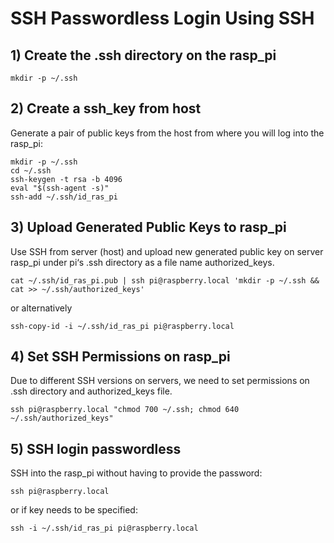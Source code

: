 # SSH Passwordless Login Using SSH

## 1) Create the .ssh directory on the rasp_pi

    mkdir -p ~/.ssh

## 2) Create a ssh_key from host

Generate a pair of public keys from the host from where you will log into the rasp_pi:

    mkdir -p ~/.ssh
    cd ~/.ssh
    ssh-keygen -t rsa -b 4096
    eval "$(ssh-agent -s)"
    ssh-add ~/.ssh/id_ras_pi

## 3) Upload Generated Public Keys to rasp_pi

Use SSH from server (host) and upload new generated public key on server rasp_pi under pi‘s .ssh directory as a file name authorized_keys.

    cat ~/.ssh/id_ras_pi.pub | ssh pi@raspberry.local 'mkdir -p ~/.ssh && cat >> ~/.ssh/authorized_keys'

or alternatively 

    ssh-copy-id -i ~/.ssh/id_ras_pi pi@raspberry.local

## 4) Set SSH Permissions on rasp_pi

Due to different SSH versions on servers, we need to set permissions on .ssh directory and authorized_keys file.

    ssh pi@raspberry.local "chmod 700 ~/.ssh; chmod 640 ~/.ssh/authorized_keys"

## 5) SSH login passwordless

SSH into the rasp_pi without having to provide the password:

    ssh pi@raspberry.local

or if key needs to be specified:

    ssh -i ~/.ssh/id_ras_pi pi@raspberry.local